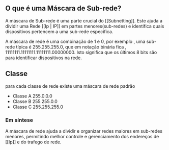 ## O que é uma Máscara de Sub-rede?
A máscara de Sub-rede é uma parte crucial do [[Subnetting]]. Este ajuda a dividir uma Rede [[Ip | IP]] em partes menores(sub-redes) e identifica quais dispositivos pertencem a uma sub-rede especifica.

A máscara de rede é uma combinação de 1 e 0, por exemplo , uma sub-rede típica é 255.255.255.0, que em notação binária fica , 11111111.11111111.11111111.00000000. Isto significa que os últimos 8 bits são para identificar dispositivos na rede. 

## Classe 
para cada classe de rede existe uma máscara de rede padrão
+ Classe A
  255.0.0.0
+ Classe B
  255.255.0.0
+ Classe C
  255.255.255.0


### Em síntese
A máscara de rede ajuda a dividir e organizar redes maiores em sub-redes menores, permitindo melhor controle e gerenciamento dos endereços de [[Ip]] e do trafego de rede.